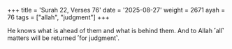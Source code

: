 +++
title = 'Surah 22, Verses 76'
date = '2025-08-27'
weight = 2671
ayah = 76
tags = ["allah", "judgment"]
+++

He knows what is ahead of them and what is behind them. And to Allah ˹all˺ matters will be returned ˹for judgment˺.